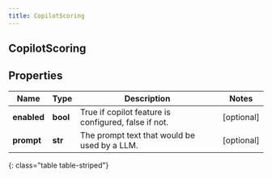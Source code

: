 ```yaml
---
title: CopilotScoring
---
```

## CopilotScoring

## Properties

|Name | Type | Description | Notes|
|------------ | ------------- | ------------- | -------------|
| **enabled** | **bool** | True if copilot feature is configured, false if not. | [optional] |
| **prompt** | **str** | The prompt text that would be used by a LLM. | [optional] |
{: class="table table-striped"}


